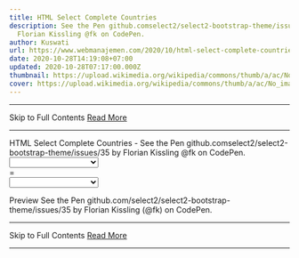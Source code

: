 ```yaml
---
title: HTML Select Complete Countries
description: See the Pen github.comselect2/select2-bootstrap-theme/issues/35 by
  Florian Kissling @fk on CodePen.
author: Kuswati
url: https://www.webmanajemen.com/2020/10/html-select-complete-countries.html
date: 2020-10-28T14:19:08+07:00
updated: 2020-10-28T07:17:00.000Z
thumbnail: https://upload.wikimedia.org/wikipedia/commons/thumb/a/ac/No_image_available.svg/2048px-No_image_available.svg.png
cover: https://upload.wikimedia.org/wikipedia/commons/thumb/a/ac/No_image_available.svg/2048px-No_image_available.svg.png
---
```


<hr/> Skip to Full Contents <a href="https://www.webmanajemen.com/2020/10/html-select-complete-countries.html" rel="follow" class="button" id="read-more">Read More</a> <hr/> HTML Select Complete Countries - See the Pen github.comselect2/select2-bootstrap-theme/issues/35 by Florian Kissling @fk on CodePen. <div class="input-group select2-bootstrap-operator">
      <select class="form-control select2-single" tabindex="-1" aria-hidden="true">
        <option></option>
        <optgroup label="Alaskan/Hawaiian Time Zone">
        <option value="AK">Alaska</option>
        <option value="HI" disabled="disabled">Hawaii</option>
      </optgroup>
      <optgroup label="Pacific Time Zone">
        <option value="CA">California</option>
        <option value="NV">Nevada</option>
        <option value="OR">Oregon</option>
        <option value="WA">Washington</option>
      </optgroup>
      <optgroup label="Mountain Time Zone">
        <option value="AZ">Arizona</option>
        <option value="CO">Colorado</option>
        <option value="ID">Idaho</option>
        <option value="MT">Montana</option><option value="NE">Nebraska</option>
        <option value="NM">New Mexico</option>
        <option value="ND">North Dakota</option>
        <option value="UT">Utah</option>
        <option value="WY">Wyoming</option>
      </optgroup>
      <optgroup label="Central Time Zone">
        <option value="AL">Alabama</option>
        <option value="AR">Arkansas</option>
        <option value="IL">Illinois</option>
        <option value="IA">Iowa</option>
        <option value="KS">Kansas</option>
        <option value="KY">Kentucky</option>
        <option value="LA">Louisiana</option>
        <option value="MN">Minnesota</option>
        <option value="MS">Mississippi</option>
        <option value="MO">Missouri</option>
        <option value="OK">Oklahoma</option>
        <option value="SD">South Dakota</option>
        <option value="TX">Texas</option>
        <option value="TN">Tennessee</option>
        <option value="WI">Wisconsin</option>
      </optgroup>
      <optgroup label="Eastern Time Zone">
        <option value="CT">Connecticut</option>
        <option value="DE">Delaware</option>
        <option value="FL">Florida</option>
        <option value="GA">Georgia</option>
        <option value="IN">Indiana</option>
        <option value="ME">Maine</option>
        <option value="MD">Maryland</option>
        <option value="MA">Massachusetts</option>
        <option value="MI">Michigan</option>
        <option value="NH">New Hampshire</option><option value="NJ">New Jersey</option>
        <option value="NY">New York</option>
        <option value="NC">North Carolina</option>
        <option value="OH">Ohio</option>
        <option value="PA">Pennsylvania</option><option value="RI">Rhode Island</option><option value="SC">South Carolina</option>
        <option value="VT">Vermont</option><option value="VA">Virginia</option>
        <option value="WV">West Virginia</option>
      </optgroup>
      <option value="TNOGZ" disabled="disabled">The No Optgroup Zone</option>
      <option value="TPZ">The Panic Zone</option>
      <option value="TTZ">The Twilight Zone</option>
		</select>
      <div class="input-group-addon">=</div>
      <select class="form-control select2-single" tabindex="-1" aria-hidden="true">
        <option></option>
        <optgroup label="Alaskan/Hawaiian Time Zone">
        <option value="AK">Alaska</option>
        <option value="HI" disabled="disabled">Hawaii</option>
      </optgroup>
      <optgroup label="Pacific Time Zone">
        <option value="CA">California</option>
        <option value="NV">Nevada</option>
        <option value="OR">Oregon</option>
        <option value="WA">Washington</option>
      </optgroup>
      <optgroup label="Mountain Time Zone">
        <option value="AZ">Arizona</option>
        <option value="CO">Colorado</option>
        <option value="ID">Idaho</option>
        <option value="MT">Montana</option><option value="NE">Nebraska</option>
        <option value="NM">New Mexico</option>
        <option value="ND">North Dakota</option>
        <option value="UT">Utah</option>
        <option value="WY">Wyoming</option>
      </optgroup>
      <optgroup label="Central Time Zone">
        <option value="AL">Alabama</option>
        <option value="AR">Arkansas</option>
        <option value="IL">Illinois</option>
        <option value="IA">Iowa</option>
        <option value="KS">Kansas</option>
        <option value="KY">Kentucky</option>
        <option value="LA">Louisiana</option>
        <option value="MN">Minnesota</option>
        <option value="MS">Mississippi</option>
        <option value="MO">Missouri</option>
        <option value="OK">Oklahoma</option>
        <option value="SD">South Dakota</option>
        <option value="TX">Texas</option>
        <option value="TN">Tennessee</option>
        <option value="WI">Wisconsin</option>
      </optgroup>
      <optgroup label="Eastern Time Zone">
        <option value="CT">Connecticut</option>
        <option value="DE">Delaware</option>
        <option value="FL">Florida</option>
        <option value="GA">Georgia</option>
        <option value="IN">Indiana</option>
        <option value="ME">Maine</option>
        <option value="MD">Maryland</option>
        <option value="MA">Massachusetts</option>
        <option value="MI">Michigan</option>
        <option value="NH">New Hampshire</option><option value="NJ">New Jersey</option>
        <option value="NY">New York</option>
        <option value="NC">North Carolina</option>
        <option value="OH">Ohio</option>
        <option value="PA">Pennsylvania</option><option value="RI">Rhode Island</option><option value="SC">South Carolina</option>
        <option value="VT">Vermont</option><option value="VA">Virginia</option>
        <option value="WV">West Virginia</option>
      </optgroup>
      <option value="TNOGZ" disabled="disabled">The No Optgroup Zone</option>
      <option value="TPZ">The Panic Zone</option>
      <option value="TTZ">The Twilight Zone</option>
		</select>
    </div>
 
Preview
  See the Pen   github.com/select2/select2-bootstrap-theme/issues/35 by Florian Kissling (@fk)   on CodePen. <hr/> Skip to Full Contents <a href="https://www.webmanajemen.com/2020/10/html-select-complete-countries.html" rel="follow" class="button" id="read-more">Read More</a> <hr/>